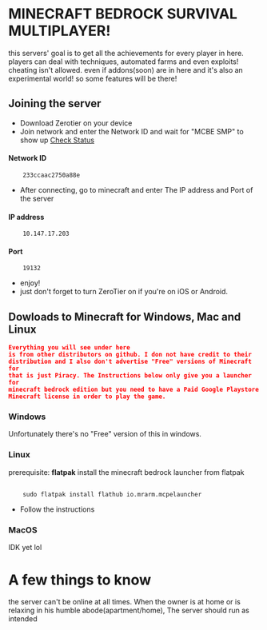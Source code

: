 # MINECRAFT BEDROCK SURVIVAL MULTIPLAYER!
this servers' goal is to get all the achievements for every player in here.
players can deal with techniques, automated farms and even exploits! cheating isn't allowed.
even if addons(soon) are in here and it's also an experimental world! so some features will be there!

## Joining the server
* Download Zerotier on your device
* Join network and enter the Network ID and wait for "MCBE SMP" to show up
<a href = "10.147.17.203:5500/status/index.html">Check Status</a>
#### Network ID
        233ccaac2750a88e
* After connecting, go to minecraft and enter The IP address and Port of the server
#### IP address
        10.147.17.203
#### Port
        19132
* enjoy!
* just don't forget to turn ZeroTier on if you're on iOS or Android.

## Dowloads to Minecraft for Windows, Mac and Linux
<code style="color : red">**Everything you will see under here is from other distributors on github. I don not have credit to their distribution and I also don't advertise "Free" versions of Minecraft for that is just Piracy. The Instructions below only give you a launcher for minecraft bedrock edition but you need to have a Paid Google Playstore Minecraft license in order to play the game.**</code>

### Windows
Unfortunately there's no "Free" version of this in windows.

### Linux
prerequisite: **flatpak**
install the minecraft bedrock launcher from flatpak
##
        sudo flatpak install flathub io.mrarm.mcpelauncher
* Follow the instructions

### MacOS
IDK yet lol


# A few things to know
the server can't be online at all times. When the owner is at home or is relaxing in his humble abode(apartment/home), The server should run as intended
